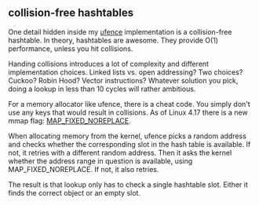 collision-free hashtables
-------------------------

One detail hidden inside my [ufence](ufence.c) implementation is a
collision-free hashtable.  In theory, hashtables are awesome.  They
provide O(1) performance, unless you hit collisions.

Handing collisions introduces a lot of complexity and different
implementation choices.  Linked lists vs. open addressing?  Two
choices?  Cuckoo?  Robin Hood?  Vector instructions?  Whatever
solution you pick, doing a lookup in less than 10 cycles will rather
ambitious.

For a memory allocator like ufence, there is a cheat code.  You simply
don't use any keys that would result in collisions.  As of Linux 4.17
there is a new mmap flag:
[MAP\_FIXED\_NOREPLACE](https://www.man7.org/linux/man-pages/man2/mmap.2.html).

When allocating memory from the kernel, ufence picks a random address
and checks whether the corresponding slot in the hash table is
available.  If not, it retries with a different random address.  Then
it asks the kernel whether the address range in question is available,
using MAP\_FIXED\_NOREPLACE.  If not, it also retries.

The result is that lookup only has to check a single hashtable slot.
Either it finds the correct object or an empty slot.
